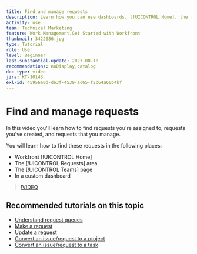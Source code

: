 ```yaml
---
title: Find and manage requests
description: Learn how you can use dashboards, [!UICONTROL Home], the [!UICONTROL Requests] area, and the [!UICONTROL Teams] page to find incoming requests made through a request queue.
activity: use
team: Technical Marketing
feature: Work Management,Get Started with Workfront
thumbnail: 3422686.jpg
type: Tutorial
role: User
level: Beginner
last-substantial-update: 2023-08-10
recommendations: noDisplay,catalog
doc-type: video
jira: KT-10143
exl-id: 45956a0d-d63f-4539-ac65-f2c64a60b4bf
---
```

# Find and manage requests

In this video you'll learn how to find requests you're assigned to, requests you've created, and requests that you manage.

You will learn how to find these requests in the following places:

* Workfront [!UICONTROL Home]
* The [!UICONTROL Requests] area
* The [!UICONTROL Teams] page
* In a custom dashboard


>[!VIDEO](https://video.tv.adobe.com/v/3422686/?quality=12&learn=on&enablevpops)


## Recommended tutorials on this topic

* [Understand request queues](/help/manage-work/request-queues/understand-request-queues.md)
* [Make a request](/help/manage-work/issues-requests/make-a-request.md)
* [Update a request](/help/manage-work/issues-requests/update-a-request.md)
* [Convert an issue/request to a project](/help/manage-work/issues-requests/create-a-project-from-a-request.md)
* [Convert an issue/request to a task](/help/manage-work/issues-requests/convert-issues-to-other-work-items.md)

